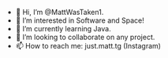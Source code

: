 - 👋 Hi, I’m @MattWasTaken1.
- 👀 I’m interested in Software and Space!
- 🌱 I’m currently learning Java.
- 💞️ I’m looking to collaborate on any project.
- 📫 How to reach me: just.matt.tg (Instagram)

<!---
MattWasTaken1/MattWasTaken1 is a ✨ special ✨ repository because its `README.md` (this file) appears on your GitHub profile.
You can click the Preview link to take a look at your changes.
--->

